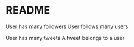 # README

User has many followers
User follows many users

User has many tweets
A tweet belongs to a user
